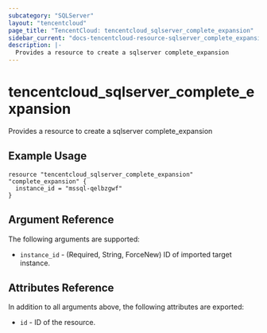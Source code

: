```yaml
---
subcategory: "SQLServer"
layout: "tencentcloud"
page_title: "TencentCloud: tencentcloud_sqlserver_complete_expansion"
sidebar_current: "docs-tencentcloud-resource-sqlserver_complete_expansion"
description: |-
  Provides a resource to create a sqlserver complete_expansion
---
```


# tencentcloud_sqlserver_complete_expansion

Provides a resource to create a sqlserver complete_expansion

## Example Usage

```hcl
resource "tencentcloud_sqlserver_complete_expansion" "complete_expansion" {
  instance_id = "mssql-qelbzgwf"
}
```

## Argument Reference

The following arguments are supported:

* `instance_id` - (Required, String, ForceNew) ID of imported target instance.

## Attributes Reference

In addition to all arguments above, the following attributes are exported:

* `id` - ID of the resource.



